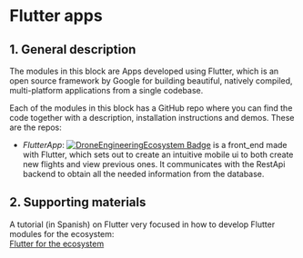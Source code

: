 # Flutter apps
## 1. General description
The modules in this block are Apps developed using Flutter, which is an open source framework by Google for building beautiful, natively compiled, multi-platform applications from a single codebase.   

Each of the modules in this block has a GitHub repo where you can find the code together with a description, installation instructions and demos. These are the repos:
* *FlutterApp*:
[![DroneEngineeringEcosystem Badge](https://img.shields.io/badge/DEE-FlutterApp-brightgreen.svg)](https://github.com/dronsEETAC/FlutterApp)  is a front_end made with Flutter, which sets out to create an intuitive mobile ui to both create new flights and view previous ones. It communicates with the RestApi backend to obtain all the needed information from the database.


## 2. Supporting materials
A tutorial (in Spanish) on Flutter very focused in how to develop Flutter modules for the ecosystem:    
[Flutter for the ecosystem](https://www.youtube.com/playlist?list=PLyAtSQhMsD4oNmhn-7U506Wyt6Txw0rWp)       


